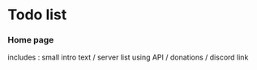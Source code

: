 # Todo list

### Home page 
includes : small intro text / server list using API / donations / discord link